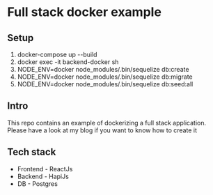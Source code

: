 # Full stack docker example

## Setup
1. docker-compose up --build
2. docker exec -it backend-docker sh <!-- Enter backend docker container -->
3. NODE_ENV=docker node_modules/.bin/sequelize db:create
4. NODE_ENV=docker node_modules/.bin/sequelize db:migrate
5. NODE_ENV=docker node_modules/.bin/sequelize db:seed:all

## Intro
This repo contains an example of dockerizing a full stack application. Please have a look at my blog if you want to know how to create it

## Tech stack
 - Frontend - ReactJs
 - Backend - HapiJs
 - DB - Postgres

 